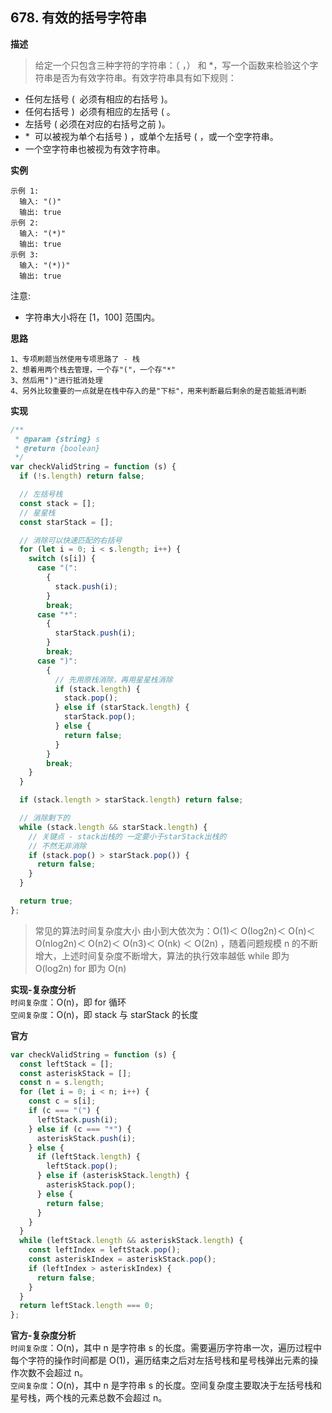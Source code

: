 ## 678. 有效的括号字符串

**描述**

> 给定一个只包含三种字符的字符串：（ ，） 和 \*，写一个函数来检验这个字符串是否为有效字符串。有效字符串具有如下规则：

- 任何左括号 (  必须有相应的右括号 )。
- 任何右括号 )  必须有相应的左括号 ( 。
- 左括号 ( 必须在对应的右括号之前 )。
- \*  可以被视为单个右括号 ) ，或单个左括号 ( ，或一个空字符串。
- 一个空字符串也被视为有效字符串。

**实例**

```
示例 1:
  输入: "()"
  输出: true
示例 2:
  输入: "(*)"
  输出: true
示例 3:
  输入: "(*))"
  输出: true
```

注意:

- 字符串大小将在 [1，100] 范围内。

**思路**

```
1、专项刷题当然使用专项思路了 - 栈
2、想着用两个栈去管理，一个存"("，一个存"*"
3、然后用")"进行抵消处理
4、另外比较重要的一点就是在栈中存入的是"下标"，用来判断最后剩余的是否能抵消判断
```

**实现**

```js
/**
 * @param {string} s
 * @return {boolean}
 */
var checkValidString = function (s) {
  if (!s.length) return false;

  // 左括号栈
  const stack = [];
  // 星星栈
  const starStack = [];

  // 消除可以快速匹配的右括号
  for (let i = 0; i < s.length; i++) {
    switch (s[i]) {
      case "(":
        {
          stack.push(i);
        }
        break;
      case "*":
        {
          starStack.push(i);
        }
        break;
      case ")":
        {
          // 先用原栈消除，再用星星栈消除
          if (stack.length) {
            stack.pop();
          } else if (starStack.length) {
            starStack.pop();
          } else {
            return false;
          }
        }
        break;
    }
  }

  if (stack.length > starStack.length) return false;

  // 消除剩下的
  while (stack.length && starStack.length) {
    // 关键点 - stack出栈的 一定要小于starStack出栈的
    // 不然无非消除
    if (stack.pop() > starStack.pop()) {
      return false;
    }
  }

  return true;
};
```

> 常见的算法时间复杂度大小
> 由小到大依次为：Ο(1)＜ Ο(log2n)＜ Ο(n)＜ Ο(nlog2n)＜ Ο(n2)＜ Ο(n3)＜ Ο(nk) ＜ Ο(2n) ，随着问题规模 n 的不断增大，上述时间复杂度不断增大，算法的执行效率越低
> while 即为 O(log2n)
> for 即为 O(n)

**实现-复杂度分析**  
`时间复杂度`：O(n)，即 for 循环  
`空间复杂度`：O(n)，即 stack 与 starStack 的长度

**官方**

```js
var checkValidString = function (s) {
  const leftStack = [];
  const asteriskStack = [];
  const n = s.length;
  for (let i = 0; i < n; i++) {
    const c = s[i];
    if (c === "(") {
      leftStack.push(i);
    } else if (c === "*") {
      asteriskStack.push(i);
    } else {
      if (leftStack.length) {
        leftStack.pop();
      } else if (asteriskStack.length) {
        asteriskStack.pop();
      } else {
        return false;
      }
    }
  }
  while (leftStack.length && asteriskStack.length) {
    const leftIndex = leftStack.pop();
    const asteriskIndex = asteriskStack.pop();
    if (leftIndex > asteriskIndex) {
      return false;
    }
  }
  return leftStack.length === 0;
};
```

**官方-复杂度分析**  
`时间复杂度`：O(n)，其中 n 是字符串 s 的长度。需要遍历字符串一次，遍历过程中每个字符的操作时间都是 O(1)，遍历结束之后对左括号栈和星号栈弹出元素的操作次数不会超过 n。  
`空间复杂度`：O(n)，其中 n 是字符串 s 的长度。空间复杂度主要取决于左括号栈和星号栈，两个栈的元素总数不会超过 n。
